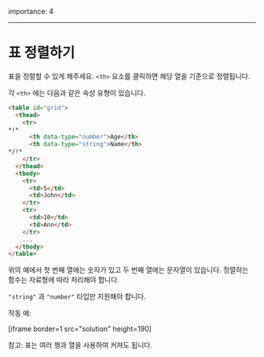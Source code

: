 importance: 4

---

# 표 정렬하기

표을 정렬할 수 있게 해주세요. `<th>` 요소를 클릭하면 해당 열을 기준으로 정렬됩니다.

각 `<th>` 에는 다음과 같은 속성 유형이 있습니다.

```html
<table id="grid">
  <thead>
    <tr>
*!*
      <th data-type="number">Age</th>
      <th data-type="string">Name</th>
*/!*
    </tr>
  </thead>
  <tbody>
    <tr>
      <td>5</td>
      <td>John</td>
    </tr>
    <tr>
      <td>10</td>
      <td>Ann</td>
    </tr>
    ...
  </tbody>
</table>
```

위의 예에서 첫 번째 열에는 숫자가 있고 두 번째 열에는 문자열이 있습니다. 정렬하는 함수는 자료형에 따라 처리해야 합니다.

`"string"` 과 `"number"` 타입만 지원해야 합니다.

작동 예:

[iframe border=1 src="solution" height=190]

참고: 표는 여러 행과 열을 사용하여 커져도 됩니다.
